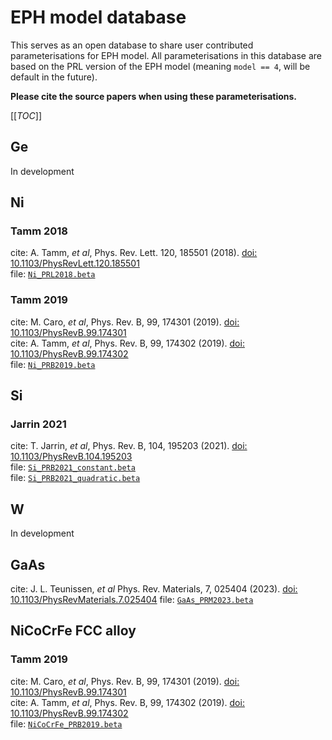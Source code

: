 
# EPH model database
This serves as an open database to share user contributed parameterisations for EPH model. 
All parameterisations in this database are based on the PRL version of the EPH model (meaning `model == 4`, will be default in the future).

**Please cite the source papers when using these parameterisations.**

[[_TOC_]]

## Ge 
In development

## Ni
### Tamm 2018
cite: A. Tamm, *et al*, Phys. Rev. Lett. 120, 185501 (2018). [doi: 10.1103/PhysRevLett.120.185501](https://doi.org/10.1103/PhysRevLett.120.185501)  
file: [`Ni_PRL2018.beta`](Data/Ni/Ni_PRL2018.beta)

### Tamm 2019
cite: M. Caro, *et al*, Phys. Rev. B, 99, 174301 (2019). [doi: 10.1103/PhysRevB.99.174301](https://doi.org/10.1103/PhysRevB.99.174301)  
cite: A. Tamm, *et al*, Phys. Rev. B, 99, 174302 (2019). [doi: 10.1103/PhysRevB.99.174302](https://doi.org/10.1103/PhysRevB.99.174302)  
file: [`Ni_PRB2019.beta`](Data/Ni/Ni_PRB2019.beta)

## Si
### Jarrin 2021
cite: T. Jarrin, *et al*, Phys. Rev. B, 104, 195203 (2021). [doi: 10.1103/PhysRevB.104.195203](https://doi.org/10.1103/PhysRevB.104.195203)  
file: [`Si_PRB2021_constant.beta`](Data/Si/Si_PRB2021_constant.beta)  
file: [`Si_PRB2021_quadratic.beta`](Data/Si/Si_PRB2021_quadratic.beta)

## W
In development

## GaAs
cite: J. L. Teunissen, *et al* Phys. Rev. Materials, 7, 025404 (2023). [doi: 10.1103/PhysRevMaterials.7.025404](https://doi.org/10.1103/PhysRevMaterials.7.025404)
file: [`GaAs_PRM2023.beta`](Data/GaAs/GaAs_PRM2023.beta)

## NiCoCrFe FCC alloy
### Tamm 2019
cite: M. Caro, *et al*, Phys. Rev. B, 99, 174301 (2019). [doi: 10.1103/PhysRevB.99.174301](https://doi.org/10.1103/PhysRevB.99.174301)  
cite: A. Tamm, *et al*, Phys. Rev. B, 99, 174302 (2019). [doi: 10.1103/PhysRevB.99.174302](https://doi.org/10.1103/PhysRevB.99.174302)  
file: [`NiCoCrFe_PRB2019.beta`](Data/NiCoCrFe/NiCoCrFe_PRB2019.beta)

